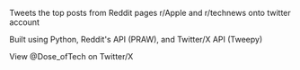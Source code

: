 Tweets the top posts from Reddit pages r/Apple and r/technews onto twitter account

Built using Python, Reddit's API (PRAW), and Twitter/X API (Tweepy)

View @Dose_ofTech on Twitter/X
